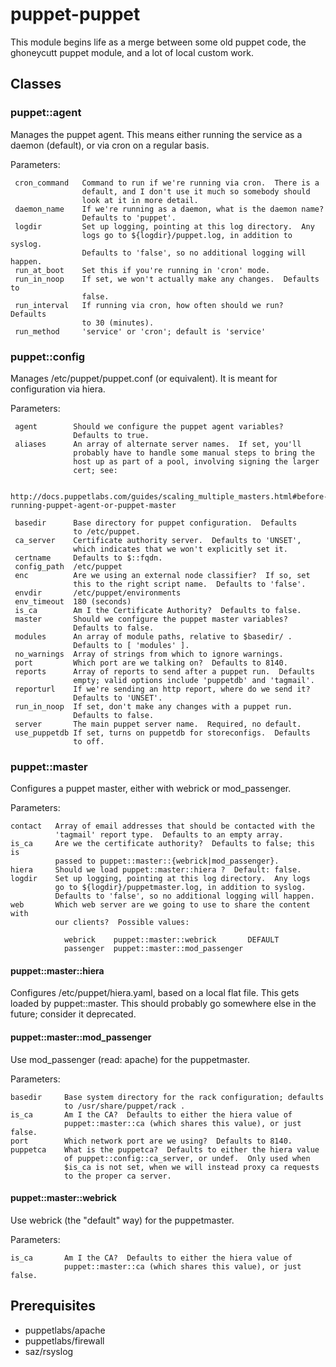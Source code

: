 # puppet-puppet

This module begins life as a merge between some old puppet code, the
ghoneycutt puppet module, and a lot of local custom work.  

## Classes

### puppet::agent

Manages the puppet agent.  This means either running the service as a
daemon (default), or via cron on a regular basis.

Parameters:

     cron_command   Command to run if we're running via cron.  There is a
                    default, and I don't use it much so somebody should 
                    look at it in more detail.
     daemon_name    If we're running as a daemon, what is the daemon name?
                    Defaults to 'puppet'.
     logdir         Set up logging, pointing at this log directory.  Any
                    logs go to ${logdir}/puppet.log, in addition to syslog.
                    Defaults to 'false', so no additional logging will happen.
     run_at_boot    Set this if you're running in 'cron' mode.
     run_in_noop    If set, we won't actually make any changes.  Defaults to
                    false.
     run_interval   If running via cron, how often should we run?  Defaults
                    to 30 (minutes).
     run_method     'service' or 'cron'; default is 'service'

### puppet::config

Manages /etc/puppet/puppet.conf (or equivalent).  It is meant for configuration via hiera.

Parameters:

     agent        Should we configure the puppet agent variables?
                  Defaults to true.
     aliases      An array of alternate server names.  If set, you'll
                  probably have to handle some manual steps to bring the
                  host up as part of a pool, involving signing the larger
                  cert; see:
 
                       http://docs.puppetlabs.com/guides/scaling_multiple_masters.html#before-running-puppet-agent-or-puppet-master
 
     basedir      Base directory for puppet configuration.  Defaults
                  to /etc/puppet.
     ca_server    Certificate authority server.  Defaults to 'UNSET',
                  which indicates that we won't explicitly set it.
     certname     Defaults to $::fqdn.
     config_path  /etc/puppet
     enc          Are we using an external node classifier?  If so, set
                  this to the right script name.  Defaults to 'false'.
     envdir       /etc/puppet/environments
     env_timeout  180 (seconds)
     is_ca        Am I the Certificate Authority?  Defaults to false.
     master       Should we configure the puppet master variables?
                  Defaults to false.
     modules      An array of module paths, relative to $basedir/ .
                  Defaults to [ 'modules' ].
     no_warnings  Array of strings from which to ignore warnings.
     port         Which port are we talking on?  Defaults to 8140.
     reports      Array of reports to send after a puppet run.  Defaults
                  empty; valid options include 'puppetdb' and 'tagmail'.
     reporturl    If we're sending an http report, where do we send it?
                  Defaults to 'UNSET'.
     run_in_noop  If set, don't make any changes with a puppet run.
                  Defaults to false.
     server       The main puppet server name.  Required, no default.
     use_puppetdb If set, turns on puppetdb for storeconfigs.  Defaults
                  to off.

### puppet::master

Configures a puppet master, either with webrick or mod\_passenger.

Parameters:

    contact   Array of email addresses that should be contacted with the
              'tagmail' report type.  Defaults to an empty array.
    is_ca     Are we the certificate authority?  Defaults to false; this is
              passed to puppet::master::{webrick|mod_passenger}.
    hiera     Should we load puppet::master::hiera ?  Default: false.
    logdir    Set up logging, pointing at this log directory.  Any logs
              go to ${logdir}/puppetmaster.log, in addition to syslog.
              Defaults to 'false', so no additional logging will happen.
    web       Which web server are we going to use to share the content with
              our clients?  Possible values:
 
                webrick    puppet::master::webrick       DEFAULT
                passenger  puppet::master::mod_passenger

#### puppet::master::hiera

Configures /etc/puppet/hiera.yaml, based on a local flat file.  This gets
loaded by puppet::master.  This should probably go somewhere else in the
future; consider it deprecated.

#### puppet::master::mod\_passenger

Use mod\_passenger (read: apache) for the puppetmaster.  

Parameters:

    basedir     Base system directory for the rack configuration; defaults
                to /usr/share/puppet/rack .
    is_ca       Am I the CA?  Defaults to either the hiera value of
                puppet::master::ca (which shares this value), or just false.
    port        Which network port are we using?  Defaults to 8140.
    puppetca    What is the puppetca?  Defaults to either the hiera value
                of puppet::config::ca_server, or undef.  Only used when
                $is_ca is not set, when we will instead proxy ca requests
                to the proper ca server.

#### puppet::master::webrick

Use webrick (the "default" way) for the puppetmaster.

Parameters:

    is_ca       Am I the CA?  Defaults to either the hiera value of
                puppet::master::ca (which shares this value), or just false.

## Prerequisites

* puppetlabs/apache
* puppetlabs/firewall
* saz/rsyslog
